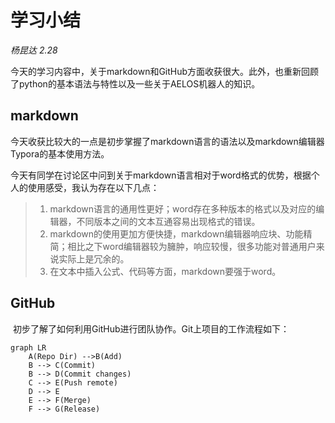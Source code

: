 # 学习小结

*杨昆达 2.28*

​		今天的学习内容中，关于markdown和GitHub方面收获很大。此外，也重新回顾了python的基本语法与特性以及一些关于AELOS机器人的知识。

## markdown

​		今天收获比较大的一点是初步掌握了markdown语言的语法以及markdown编辑器Typora的基本使用方法。

​		今天有同学在讨论区中问到关于markdown语言相对于word格式的优势，根据个人的使用感受，我认为存在以下几点：

> 1. markdown语言的通用性更好；word存在多种版本的格式以及对应的编辑器，不同版本之间的文本互通容易出现格式的错误。
> 2. markdown的使用更加方便快捷，markdown编辑器响应块、功能精简；相比之下word编辑器较为臃肿，响应较慢，很多功能对普通用户来说实际上是冗余的。
> 3. 在文本中插入公式、代码等方面，markdown要强于word。

## GitHub

​		初步了解了如何利用GitHub进行团队协作。Git上项目的工作流程如下：

```mermaid
graph LR
    A(Repo Dir) -->B(Add)
    B --> C(Commit)
    B --> D(Commit changes)
    C --> E(Push remote)
    D --> E
    E --> F(Merge)
    F --> G(Release)
```



